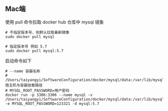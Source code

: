 

## Mac端

使用 pull 命令拉取 docker hub 仓库中 mysql 镜象

```
# 不指定版本号，则默认拉取最新镜像
sudo docker pull mysql

# 指定版本号 例如 5.7
sudo docker pull mysql:5.7
```

启动命令如下

```
# --name 容器名称
# /Users/taiyangyi/SoftwareConfiguration/docker/mysql/data:/var/lib/mysql 宿主机与容器挂载路径
# MYSQL_ROOT_PASSWORD=用户密码
docker run -p 3306:3306 --name mysql -v /Users/taiyangyi/SoftwareConfiguration/docker/mysql/data:/var/lib/mysql -e MYSQL_ROOT_PASSWORD=123321 -d mysql:5.7
```

